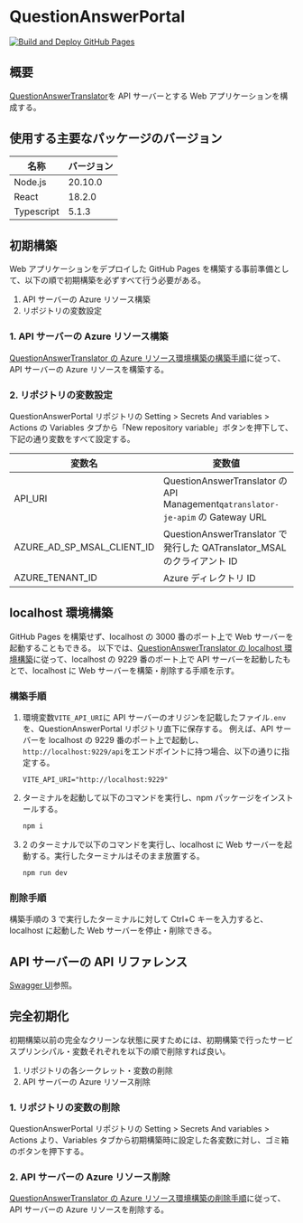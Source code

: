 # QuestionAnswerPortal

[![Build and Deploy GitHub Pages](https://github.com/infhyroyage/QuestionAnswerPortal/actions/workflows/build-deploy-pages.yaml/badge.svg)](https://github.com/infhyroyage/QuestionAnswerPortal/actions/workflows/build-deploy-pages.yaml)

## 概要

[QuestionAnswerTranslator](https://github.com/infhyroyage/QuestionAnswerTranslator)を API サーバーとする Web アプリケーションを構成する。

## 使用する主要なパッケージのバージョン

| 名称       | バージョン |
| ---------- | ---------- |
| Node.js    | 20.10.0    |
| React      | 18.2.0     |
| Typescript | 5.1.3      |

## 初期構築

Web アプリケーションをデプロイした GitHub Pages を構築する事前準備として、以下の順で初期構築を必ずすべて行う必要がある。

1. API サーバーの Azure リソース構築
2. リポジトリの変数設定

### 1. API サーバーの Azure リソース構築

[QuestionAnswerTranslator の Azure リソース環境構築の構築手順](https://github.com/infhyroyage/QuestionAnswerTranslator#azure-%E3%83%AA%E3%82%BD%E3%83%BC%E3%82%B9%E7%92%B0%E5%A2%83%E6%A7%8B%E7%AF%89)に従って、API サーバーの Azure リソースを構築する。

### 2. リポジトリの変数設定

QuestionAnswerPortal リポジトリの Setting > Secrets And variables > Actions の Variables タブから「New repository variable」ボタンを押下して、下記の通り変数をすべて設定する。

| 変数名                     | 変数値                                                                          |
| -------------------------- | ------------------------------------------------------------------------------- |
| API_URI                    | QuestionAnswerTranslator の API Management`qatranslator-je-apim` の Gateway URL |
| AZURE_AD_SP_MSAL_CLIENT_ID | QuestionAnswerTranslator で発行した QATranslator_MSAL のクライアント ID         |
| AZURE_TENANT_ID            | Azure ディレクトリ ID                                                           |

## localhost 環境構築

GitHub Pages を構築せず、localhost の 3000 番のポート上で Web サーバーを起動することもできる。
以下では、[QuestionAnswerTranslator の localhost 環境構築](https://github.com/infhyroyage/QuestionAnswerTranslator#localhost-%E7%92%B0%E5%A2%83%E6%A7%8B%E7%AF%89)に従って、localhost の 9229 番のポート上で API サーバーを起動したもとで、localhost に Web サーバーを構築・削除する手順を示す。

### 構築手順

1. 環境変数`VITE_API_URI`に API サーバーのオリジンを記載したファイル`.env`を、QuestionAnswerPortal リポジトリ直下に保存する。
   例えば、API サーバーを localhost の 9229 番のポート上で起動し、`http://localhost:9229/api`をエンドポイントに持つ場合、以下の通りに指定する。
   ```
   VITE_API_URI="http://localhost:9229"
   ```
2. ターミナルを起動して以下のコマンドを実行し、npm パッケージをインストールする。
   ```bash
   npm i
   ```
3. 2 のターミナルで以下のコマンドを実行し、localhost に Web サーバーを起動する。実行したターミナルはそのまま放置する。
   ```bash
   npm run dev
   ```

### 削除手順

構築手順の 3 で実行したターミナルに対して Ctrl+C キーを入力すると、localhost に起動した Web サーバーを停止・削除できる。

## API サーバーの API リファレンス

[Swagger UI](https://infhyroyage.github.io/QuestionAnswerTranslator/)参照。

## 完全初期化

初期構築以前の完全なクリーンな状態に戻すためには、初期構築で行ったサービスプリンシパル・変数それぞれを以下の順で削除すれば良い。

1. リポジトリの各シークレット・変数の削除
2. API サーバーの Azure リソース削除

### 1. リポジトリの変数の削除

QuestionAnswerPortal リポジトリの Setting > Secrets And variables > Actions より、Variables タブから初期構築時に設定した各変数に対し、ゴミ箱のボタンを押下する。

### 2. API サーバーの Azure リソース削除

[QuestionAnswerTranslator の Azure リソース環境構築の削除手順](https://github.com/infhyroyage/QuestionAnswerTranslator#%E5%89%8A%E9%99%A4%E6%89%8B%E9%A0%86)に従って、API サーバーの Azure リソースを削除する。
